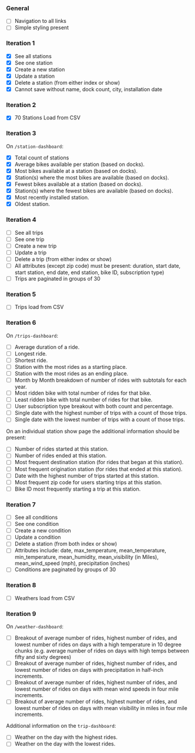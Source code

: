 ### General
* [ ] Navigation to all links
* [ ] Simple styling present

### Iteration 1

* [X] See all stations
* [X] See one station
* [X] Create a new station
* [X] Update a station
* [X] Delete a station (from either index or show)
* [X] Cannot save without name, dock count, city, installation date

### Iteration 2

* [X] 70 Stations Load from CSV

### Iteration 3

On `/station-dashboard`:

* [X] Total count of stations
* [X] Average bikes available per station (based on docks).
* [X] Most bikes available at a station (based on docks).
* [X] Station(s) where the most bikes are available (based on docks).
* [X] Fewest bikes available at a station (based on docks).
* [X] Station(s) where the fewest bikes are available (based on docks).
* [X] Most recently installed station.
* [X] Oldest station.

### Iteration 4

* [ ] See all trips
* [ ] See one trip
* [ ] Create a new trip
* [ ] Update a trip
* [ ] Delete a trip (from either index or show)
* [ ] All attributes (except zip code) must be present: duration, start date, start station, end date, end station, bike ID, subscription type)
* [ ] Trips are paginated in groups of 30

### Iteration 5

* [ ] Trips load from CSV

### Iteration 6

On `/trips-dashboard`:

* [ ] Average duration of a ride.
* [ ] Longest ride.
* [ ] Shortest ride.
* [ ] Station with the most rides as a starting place.
* [ ] Station with the most rides as an ending place.
* [ ] Month by Month breakdown of number of rides with subtotals for each year.
* [ ] Most ridden bike with total number of rides for that bike.
* [ ] Least ridden bike with total number of rides for that bike.
* [ ] User subscription type breakout with both count and percentage.
* [ ] Single date with the highest number of trips with a count of those trips.
* [ ] Single date with the lowest number of trips with a count of those trips.

On an individual station show page the additional information should be present:

* [ ] Number of rides started at this station.
* [ ] Number of rides ended at this station.
* [ ] Most frequent destination station (for rides that began at this station).
* [ ] Most frequent origination station (for rides that ended at this station).
* [ ] Date with the highest number of trips started at this station.
* [ ] Most frequent zip code for users starting trips at this station.
* [ ] Bike ID most frequently starting a trip at this station.

### Iteration 7

* [ ] See all conditions
* [ ] See one condition
* [ ] Create a new condition
* [ ] Update a condition
* [ ] Delete a station (from both index or show)
* [ ] Attributes include: date, max_temperature, mean_temperature, min_temperature, mean_humidity, mean_visibility (in Miles), mean_wind_speed (mph), precipitation (inches)
* [ ] Conditions are paginated by groups of 30

### Iteration 8

* [ ] Weathers load from CSV

### Iteration 9

On `/weather-dashboard`:

* [ ] Breakout of average number of rides, highest number of rides, and lowest number of rides on days with a high temperature in 10 degree chunks (e.g. average number of rides on days with high temps between fifty and sixty degrees)
* [ ] Breakout of average number of rides, highest number of rides, and lowest number of rides on days with precipitation in half-inch increments.
* [ ] Breakout of average number of rides, highest number of rides, and lowest number of rides on days with mean wind speeds in four mile increments.
* [ ] Breakout of average number of rides, highest number of rides, and lowest number of rides on days with mean visibility in miles in four mile increments.

Additional information on the `trip-dashboard`:

* [ ] Weather on the day with the highest rides.
* [ ] Weather on the day with the lowest rides.
